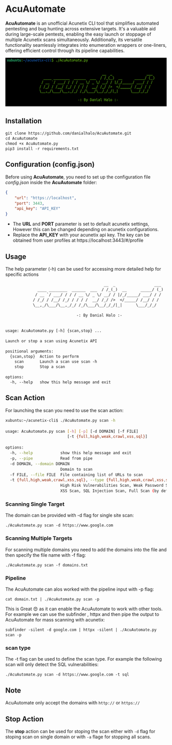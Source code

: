 # AcuAutomate
**AcuAutomate** is an unofficial Acunetix CLI tool that simplifies automated pentesting and bug hunting across extensive targets. It's a valuable aid during large-scale pentests, enabling the easy launch or stoppage of multiple Acunetix scans simultaneously. Additionally, its versatile functionality seamlessly integrates into enumeration wrappers or one-liners, offering efficient control through its pipeline capabilities.

![alt text](https://raw.githubusercontent.com/danialhalo/AcuAutomate/main/banner.png)

## Installation
```
git clone https://github.com/danialhalo/AcuAutomate.git
cd AcuAutomate
chmod +x AcuAutomate.py
pip3 install -r requirements.txt
```

## Configuration (config.json)
Before using **AcuAutomate**, you need to set up the configuration file _config.json_ inside the **AcuAutomate** folder:
```JSON
{
    "url": "https://localhost",
    "port": 3443,
    "api_key": "API_KEY"
}
```
- The **URL** and **PORT** parameter is set to default acunetix settings, However this can be changed depending on acunetix configurations.
- Replace the **API_KEY** with your acunetix api key. The key can be obtained from user profiles at https://localhost:3443/#/profile

## Usage
The help parameter (-h) can be used for accessing more detailed help for specific actions
```
    		                               __  _                 ___
    		  ____ ________  ______  ___  / /_(_)  __      _____/ (_)
    		 / __ `/ ___/ / / / __ \/ _ \/ __/ / |/_/_____/ ___/ / /
    		/ /_/ / /__/ /_/ / / / /  __/ /_/ />  </_____/ /__/ / /
    		\__,_/\___/\__,_/_/ /_/\___/\__/_/_/|_|      \___/_/_/
    		
    		                   -: By Danial Halo :-

    
usage: AcuAutomate.py [-h] {scan,stop} ...

Launch or stop a scan using Acunetix API

positional arguments:
  {scan,stop}  Action to perform
    scan       Launch a scan use scan -h
    stop       Stop a scan

options:
  -h, --help   show this help message and exit
```

## Scan Action
For launching the scan you need to use the scan action:
```bash
xubuntu:~/acunetix-cli$ ./AcuAutomate.py scan -h
    
usage: AcuAutomate.py scan [-h] [-p] [-d DOMAIN] [-f FILE]
                           [-t {full,high,weak,crawl,xss,sql}]

options:
  -h, --help            show this help message and exit
  -p, --pipe            Read from pipe
  -d DOMAIN, --domain DOMAIN
                        Domain to scan
  -f FILE, --file FILE  File containing list of URLs to scan
  -t {full,high,weak,crawl,xss,sql}, --type {full,high,weak,crawl,xss,sql}
                        High Risk Vulnerabilities Scan, Weak Password Scan, Crawl Only,
                        XSS Scan, SQL Injection Scan, Full Scan (by default)
```

### Scanning Single Target 
The domain can be provided with -d flag for single site scan:
```
./AcuAutomate.py scan -d https://www.google.com
```
### Scanning Multiple Targets
For scanning multiple domains you need to add the domains into the file and then specify the file name with -f flag:
```
./AcuAutomate.py scan -f domains.txt
```
### Pipeline 
The AcuAutomate can alos worked with the pipeline input with -p flag:
```
cat domain.txt | ./AcuAutomate.py scan -p
```
This is Great :heart_eyes:	as it can enable the AcuAutomate to work with other tools. For example we can use the subfinder , httpx and then pipe the output to AcuAutomate for mass scanning with acunetix:
```
subfinder -silent -d google.com | httpx -silent | ./AcuAutomate.py scan -p
```
### scan type 
The -t flag can be used to define the scan type. For example the following scan will only detect the SQL vulnerabilities:
```
./AcuAutomate.py scan -d https://www.google.com -t sql
```

## Note
AcuAutomate only accept the domains with `http://` or `https://` 


## Stop Action

The **stop** action can be used for stoping the scan either with ``-d`` flag for stoping scan on single domain or with ``-a`` flage for stopping all scans.
